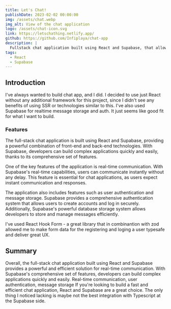 ```yaml
---
title: Let's Chat!
publishDate: 2023-02-02 00:00:00
img: /assets/chat.webp
img_alt: View of the chat application
logo: /assets/chat-icon.svg
link: https://letschathing.netlify.app/
github: https://github.com/Infiplaya/chat-app
description: |
  Fullstack chat application built using React and Supabase, that allows user to communicate realtime thanks to Supabase capabilities.
tags:
  - React
  - Supabase
---
```


## Introduction

I've always wanted to build chat app, and I did. I decided to use just React without any additional framework for this project, since I didn't see any benefits of using SSR or technologies similar to this. I've also used Supabase for realtime message storage and auth. It just seems like good fit for what I want to build.

### Features

The full-stack chat application is built using React and Supabase, providing a powerful combination of front-end and back-end technologies. With Supabase, developers can build complex applications quickly and easily, thanks to its comprehensive set of features.

One of the key features of the application is real-time communication. With Supabase's real-time capabilities, users can communicate instantly without any delay. This feature is essential for chat applications, as users expect instant communication and responses.

The application also includes features such as user authentication and message storage. Supabase provides a comprehensive authentication system that allows users to create accounts and log in securely. Additionally, Supabase's powerful database storage system allows developers to store and manage messages efficiently.

I've used React Hook Form - a great library that in combinantion with zod allowed me to make form data for the registering and loging a user typesafe and deliver great UX.

## Summary

Overall, the full-stack chat application built using React and Supabase provides a powerful and efficient solution for real-time communication. With Supabase's comprehensive set of features, developers can build complex applications quickly and easily. Real-time communication, user authentication, message storage If you're looking to build a fast and efficient chat application, React and Supabase are a great choice. The only thing I noticed lacking is maybe not the best integration with Typescript at the Supabase side.
